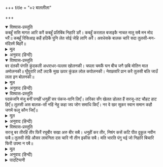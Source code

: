 +++
title = "०२ बाललीला"

+++


<details open><summary>विश्वास-प्रस्तुति</summary>
कबहूँ ससि मागत आरि करैं कबहूँ प्रतिबिंब निहारि डरैं।  
कबहूँ करताल बजाइकै नाचत मातु सबै मन मोद भरैं॥  
कबहूँ रिसिआइ कहैं हठिकै पुनि लेत सोई जेहि लागि अरैं।  
अवधेसके बालक चारि सदा तुलसी-मन-मंदिरमें बिहरैं॥
</details>

<details><summary>मूल</summary>

कबहूँ ससि मागत आरि करैं कबहूँ प्रतिबिंब निहारि डरैं।  
कबहूँ करताल बजाइकै नाचत मातु सबै मन मोद भरैं॥  
कबहूँ रिसिआइ कहैं हठिकै पुनि लेत सोई जेहि लागि अरैं।  
अवधेसके बालक चारि सदा तुलसी-मन-मंदिरमें बिहरैं॥
</details>

<details><summary>अनुवाद (हिन्दी)</summary>

कभी चन्द्रमाको माँगनेका हठ करते हैं, कभी अपनी परछाहीं देखकर डरते हैं, कभी हाथसे ताली बजा-बजाकर नाचते हैं, जिससे सब माताओंके हृदय आनन्दसे भर जाते हैं। कभी रूठकर हठपूर्वक कुछ कहते (माँगते हैं) और जिस वस्तुके लिये अड़ते हैं, उसे लेकर ही मानते हैं। अयोध्यापति महाराज दशरथके वे चारों बालक तुलसीदासके मनमन्दिरमें सदैव विहार करें॥ ४॥
</details>

<details open><summary>विश्वास-प्रस्तुति</summary>
बर दंतकी पंगति कुंदकली अधराधर-पल्लव खोलनकी।  
चपला चमकैं घन बीच जगै छबि मोतिन माल अमोलनकी॥  
घुँघुरारि लटैं लटकैं मुख ऊपर कुंडल लोल कपोलनकी।  
नेवछावरि प्रान करै तुलसी बलि जाउँ लला इन बोलनकी॥
</details>

<details><summary>मूल</summary>

बर दंतकी पंगति कुंदकली अधराधर-पल्लव खोलनकी।  
चपला चमकैं घन बीच जगै छबि मोतिन माल अमोलनकी॥  
घुँघुरारि लटैं लटकैं मुख ऊपर कुंडल लोल कपोलनकी।  
नेवछावरि प्रान करै तुलसी बलि जाउँ लला इन बोलनकी॥
</details>

<details><summary>अनुवाद (हिन्दी)</summary>

कुन्दकलीके समान उज्ज्वलवर्ण दन्तावली, अधरपुटोंका खोलना और अमूल्य मुक्तामालाओंकी छवि ऐसी जान पड़ती है मानो श्याम मेघके भीतर बिजली चमकती हो। मुखपर घुँघराली अलकें लटक रही हैं। तुलसीदासजी कहते हैं—लल्ला! मैं कुण्डलोंकी झलकसे सुशोभित तुम्हारे कपोलों और इन अमोल बोलोंपर अपने प्राण न्योछावर करता हूँ॥ ५॥
</details>

<details open><summary>विश्वास-प्रस्तुति</summary>
पदकंजनि मंजु बनीं पनहीं धनुहीं सर पंकज-पानि लिएँ।  
लरिका सँग खेलत डोलत हैं सरजू-तट चौहट हाट हिएँ॥  
तुलसी अस बालक-सों नहिं नेहु कहा जप जोग समाधि किएँ।  
नर वे खर सूकर स्वान समान कहौ जगमें फलु कौन जिएँ॥
</details>

<details><summary>मूल</summary>

पदकंजनि मंजु बनीं पनहीं धनुहीं सर पंकज-पानि लिएँ।  
लरिका सँग खेलत डोलत हैं सरजू-तट चौहट हाट हिएँ॥  
तुलसी अस बालक-सों नहिं नेहु कहा जप जोग समाधि किएँ।  
नर वे खर सूकर स्वान समान कहौ जगमें फलु कौन जिएँ॥
</details>

<details><summary>अनुवाद (हिन्दी)</summary>

उनके चरणकमलोंमें मनोहर जूतियाँ सुशोभित हैं, वे करकमलोंमें छोटा-सा धनुष-बाण लिये हुए हैं, बालकोंके साथ सरयूजीके किनारे, चौराहे और बाजारोंमें खेलते फिरते हैं। तुलसीदासजी कहते हैं—यदि ऐसे बालकोंसे प्रेम न हुआ तो बताइये जप, योग अथवा समाधि करनेसे क्या लाभ है? वे लोग तो गधों, शूकरों और कुत्तोंके समान हैं, बताइये, संसारमें उनके जीनेका क्या फल है?॥ ६॥
</details>

<details open><summary>विश्वास-प्रस्तुति</summary>
सरजू बर तीरहिं तीर फिरैं रघुबीर सखा अरु बीर सबै।  
धनुहीं कर तीर, निषंग कसें कटि पीत दुकूल नवीन फबै॥  
तुलसी तेहि औसर लावनिता दस चारि नौ तीन इकीस सबै।  
मति भारति पंगु भई जो निहारि बिचारि फिरी उपमा न पबै॥
</details>

<details><summary>मूल</summary>

सरजू बर तीरहिं तीर फिरैं रघुबीर सखा अरु बीर सबै।  
धनुहीं कर तीर, निषंग कसें कटि पीत दुकूल नवीन फबै॥  
तुलसी तेहि औसर लावनिता दस चारि नौ तीन इकीस सबै।  
मति भारति पंगु भई जो निहारि बिचारि फिरी उपमा न पबै॥
</details>

<details><summary>अनुवाद (हिन्दी)</summary>

श्रीरघुनाथजी उनके सखा और सब भाई पवित्र सरयू नदीके किनारे-किनारे घूमते फिरते हैं। उनके हाथमें छोटे-छोटे धनुष-बाण हैं, कमरमें तरकस कसा हुआ है और शरीरपर नूतन पीताम्बर सुशोभित है। तुलसीदासजी कहते हैं श्रीशारदाकी मति उस समयकी सुन्दरताकी उपमा चौदहों भुवन, नवों खण्ड, तीनों लोक और इक्कीसों ब्रह्माण्डोंमें जब विचारपूर्वक खोजनेपर भी नहीं पा सकी, तब कुण्ठित हो गयी*॥ ७॥
</details>

<details><summary>पादटिप्पनी</summary>

* उस समय शोभाकी उपमा पानेके लिये शारदा दसों यामल-तन्त्र, चारों उपवेद, नवों व्याकरण, वेदत्रायी और इक्कीसों ब्रह्माण्डोंमें सर्वत्र फिरी, परंतु उन सबको देख और विचारकर भी उसकी बुद्धि कुण्ठित हो गयी। अर्थात् उसे उस शोभाके योग्य कोई भी उपमा नहीं मिली।  
काशी-नागरी-प्रचारिणी-सभाकी प्रतिमें यों अर्थ है—  
दस गुण माधुर्यके (रूप, लावण्य, सौन्दर्य, माधुर्य, सौकुमार्य, यौवन, सुगन्ध, सुवेश, स्वच्छता, उज्ज्वलता)।  
चार गुण प्रतापके (ऐश्वर्य, वीर्य, तेज, बल)।  
ऐश्वर्यके नौ गुण (भाग्य, अदभ्रता, नियतात्मता, वशीकरण, वाग्मित्व, सर्वज्ञता, संहनन, स्थिरता, वदान्यता)।  
सहज या प्रकृतिके तीन गुण (सौम्यता, रमण, व्यापकता)।  
यशके इक्कीस गुण (सुशीलता, वात्सल्य, सुलभता, गम्भीरता, क्षमा, दया, करुणा, आर्द्रता, उदारता, आर्जव, शरण्यत्व, सौहार्द, चातुर्य, प्रीतिपालकत्व, कृतज्ञता, ज्ञान, नीति, लोकप्रियता, कुलीनता, अनुराग, निवर्हणता)।
</details>
